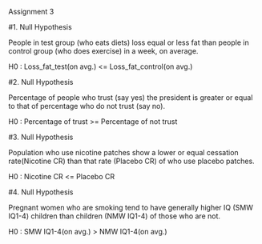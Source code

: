 Assignment 3

#1. Null Hypothesis

People in test group (who eats diets) loss equal or less fat than people in control group (who does exercise) in a week, on average. 

H0 : Loss_fat_test(on avg.) <= Loss_fat_control(on avg.)

#2. Null Hypothesis

Percentage of people who trust (say yes) the president is greater or equal to that of percentage who do not trust (say no).

H0 : Percentage of trust >= Percentage of not trust 

#3. Null Hypothesis

Population who use nicotine patches show a lower or equal cessation rate(Nicotine CR) than that rate (Placebo CR) of who use placebo patches.

H0 : Nicotine CR <= Placebo CR

#4. Null Hypothesis

Pregnant women who are smoking tend to have generally higher IQ (SMW IQ1-4) children than children (NMW IQ1-4) of those who are not.

H0 : SMW IQ1-4(on avg.) > NMW IQ1-4(on avg.)
